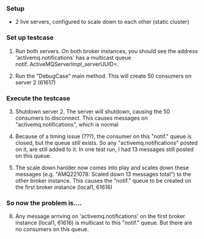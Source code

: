 ### Setup

- 2 live servers, configured to scale down to each other (static cluster)

### Set up testcase

1. Run both servers. On both broker instances, you should see the address 'activemq.notifications' has a multicast queue
notif.<uid>.ActiveMQServerImpl_serverUUID=<other-server-id>.

2. Run the "DebugCase" main method. This will create 50 consumers on server 2 (61617)

### Execute the testcase

3. Shutdown server 2. The server will shutdown, causing the 50 consumers to disconnect. This causes messages on "activemq.notifications", which is normal

4. Because of a timing issue (???), the consumer on this "notif." queue is closed, but the queue still exists. So any "activemq.notifications" posted on it, are still added to it.
In one test run, I had 13 messages still posted on this queue.

5. The scale down hanlder now comes into play and scales down these messages (e.g. "AMQ221078: Scaled down 13 messages total") to the other broker instance.
This causes the "notif." queue to be created on the first broker instance (local1, 61616)

### So now the problem is....

6. Any message arriving on 'activemq.notifications' on the first broker instance (local1, 61616) is multicast to this "notif." queue.
But there are no consumers on this queue.